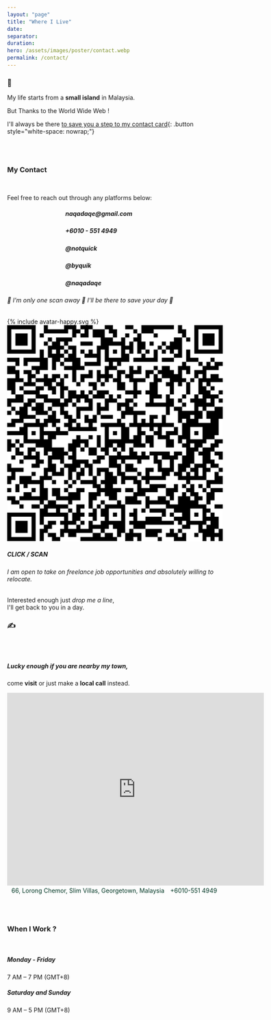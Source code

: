 ```yaml
---
layout: "page"
title: "Where I Live"
date: 
separator: 
duration: 
hero: /assets/images/poster/contact.webp
permalink: /contact/
---
```



### &#128026; 

My life starts from a **small island** in Malaysia.

But Thanks to the World Wide Web !

I'll always be there 
[to save you a step to my contact card](#qr-card){: .button style="white-space: nowrap;"}
<i class="fa fa-mouse-pointer"></i>

<br/><br/>



### My Contact

<br/>

Feel free to reach out through any platforms below:


<div style="text-align: left; margin: auto; width: 50%;">

<h5><a href="mailto:naqadaqe@gmail.com?subject=Greetings%20from%20%5BX%5D&body=Hi%20Naqadaqe%2C%0D%0A%0D%0AMy%20name%20is%20%5BX%5D%20and%20I%E2%80%99m%20currently%20looking%20for%20..." target="_blank" rel="noopener noreferrer" style="text-decoration: none;">
    <i class="fa-solid fa-envelope" style="color: #043927; margin-right: 10px;"></i>
    naqadaqe@gmail.com
</a></h5>

<h5><a href="https://wa.me/60105514949?text=Hi%20Naqadaqe%2C%0AMy%20name%20is%20%5BX%5D%20from%20%5BX%5D%20and%20I'm%20currently%20looking%20for..." target="_blank" rel="noopener noreferrer" style="text-decoration: none;">
    <i class="fa-brands fa-whatsapp" style="color: #043927; margin-right: 10px;"></i>
    +6010 - 551 4949
</a></h5>

<h5><a href="https://www.facebook.com/notquick" target="_blank" rel="noopener noreferrer" style="text-decoration: none;">
    <i class="fa-brands fa-facebook" style="color: #043927; margin-right: 10px;"></i>
    @notquick
</a></h5>

<h5><a href="https://www.instagram.com/byquik" target="_blank" rel="noopener noreferrer" style="text-decoration: none;">
    <i class="fa-brands fa-instagram" style="color: #043927; margin-right: 10px;"></i>
    @byquik
</a></h5>

<h5><a href="https://www.github.com/naqadaqe" target="_blank" rel="noopener noreferrer" style="text-decoration: none;">
    <i class="fa-brands fa-github" style="color: #043927; margin-right: 10px;"></i>
    @naqadaqe
</a></h5>

</div>



<!---
    QR Card Wrapper
-->

<div id="qr-card" href="https://google.com">
    <a class="qr-vcf" href="/assets/files/naqadaqe.vcf"></a>
    <h6 class="qr-text">
        &#127932; I'm only one scan away &#127925; I'll be there to save your day &#127908;
    </h6>
    <div class="square-wrapper">
        <div class="square">
            {% include avatar-happy.svg %}
        </div>
        <img class="square" src="/assets/images/qrcode.png"/>
    </div>
    <h5 class="qr-text">CLICK / SCAN</h5>
</div>

<!--- end QR Card Wrapper --> 


###### I am open to take on freelance job opportunities and absolutely willing to relocate.

Interested enough just *drop me a line*,   
I'll get back to you in a day.

### &#9997;

<br/><br/>



<!---
    Location
-->

##### Lucky enough if you are nearby my town, 

come **visit** or just make a **local call** instead.

<iframe src="https://www.google.com/maps/embed?pb=!1m18!1m12!1m3!1d3971.246755450672!2d100.49284936215393!3d5.530366648423712!2m3!1f0!2f0!3f0!3m2!1i1024!2i768!4f13.1!3m3!1m2!1s0x304ad117e69a40dd%3A0x18e47b21979cdcc!2sLrg%20Mekar%20Sari%208%2C%20Kepala%20Batas%2C%20Pulau%20Pinang!5e0!3m2!1sen!2smy!4v1654941719718!5m2!1sen!2smy" width="600" height="450" style="border:0;" allowfullscreen="" loading="lazy" referrerpolicy="no-referrer-when-downgrade"></iframe>

<a href="https://goo.gl/maps/aB2CVVhiJf1Z98Ev6" target="_blank" rel="noopener noreferrer" style="text-decoration: none; color: #043927;">
    <i class="fa-solid fa-location-dot" style="margin-right: 10px;"></i>
    66, Lorong Chemor, Slim Villas, Georgetown, Malaysia
</a> 

<a href="tel:+60105514949" target="_blank" rel="noopener noreferrer" style="text-decoration: none; color: #043927;">
    <i class="fa-solid fa-phone" style="margin-right: 10px;"></i>
    +6010-551 4949
</a>

<br/><br/>



<!--- 
    Working Time
-->

### <i class="fa-solid fa-business-time"></i> When I Work ?

<br/>

##### Monday - Friday

7 AM – 7 PM (GMT+8)

##### Saturday and Sunday

9 AM – 5 PM (GMT+8)

